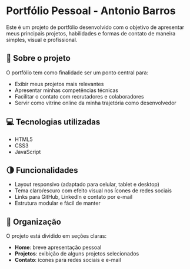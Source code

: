 # Portfólio Pessoal - Antonio Barros

Este é um projeto de portfólio desenvolvido com o objetivo de apresentar meus principais projetos, habilidades e formas de contato de maneira simples, visual e profissional.

## 🧩 Sobre o projeto

O portfólio tem como finalidade ser um ponto central para:
- Exibir meus projetos mais relevantes
- Apresentar minhas competências técnicas
- Facilitar o contato com recrutadores e colaboradores
- Servir como vitrine online da minha trajetória como desenvolvedor

## 💻 Tecnologias utilizadas

- HTML5
- CSS3
- JavaScript 

## 🌗 Funcionalidades

- Layout responsivo (adaptado para celular, tablet e desktop)
- Tema claro/escuro com efeito visual nos ícones de redes sociais
- Links para GitHub, LinkedIn e contato por e-mail
- Estrutura modular e fácil de manter

## 📁 Organização

O projeto está dividido em seções claras:
- **Home**: breve apresentação pessoal
- **Projetos**: exibição de alguns projetos selecionados
- **Contato**: ícones para redes sociais e e-mail
